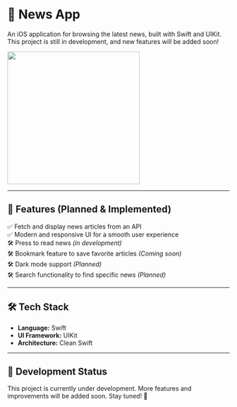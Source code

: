 # 📰 News App

An iOS application for browsing the latest news, built with Swift and UIKit.  
This project is still in development, and new features will be added soon!  

<img src="https://github.com/user-attachments/assets/e1070b03-f6c2-4be9-96c1-ba391cca4e23" width="300">

---

## 🚀 Features (Planned & Implemented)
✅ Fetch and display news articles from an API  
✅ Modern and responsive UI for a smooth user experience  
🛠️ Press to read news *(in development)*  
🛠️ Bookmark feature to save favorite articles *(Coming soon)*  
🛠️ Dark mode support *(Planned)*  
🛠️ Search functionality to find specific news *(Planned)*  

---

## 🛠️ Tech Stack
- **Language:** Swift  
- **UI Framework:** UIKit  
- **Architecture:** Clean Swift

---

## 🚧 Development Status
This project is currently under development. More features and improvements will be added soon. Stay tuned! 🚀  
